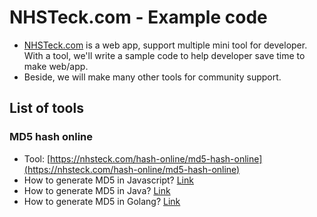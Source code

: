 # NHSTeck.com - Example code
* [NHSTeck.com](https://nhsteck.com) is a web app, support multiple mini tool for developer. With a tool, we'll write a sample code to help developer save time to make web/app. 
* Beside, we will make many other tools for community support.

## List of tools

### MD5 hash online
  * Tool: [https://nhsteck.com/hash-online/md5-hash-online](https://nhsteck.com/hash-online/md5-hash-online)
  * How to generate MD5 in Javascript? [Link](https://nhsteck.com#code_js)
  * How to generate MD5 in Java? [Link](https://nhsteck.com#code_java)
  * How to generate MD5 in Golang? [Link](https://nhsteck.com#code_go)